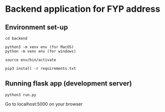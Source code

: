 # Backend application for FYP address

## Environment set-up
```
cd backend

python3 -m venv env (for MacOS)
python -m venv env (for windows)

source env/bin/activate

pip3 install -r requirements.txt

```

## Running flask app (development server)
```
python3 run.py
```

Go to localhost:5000 on your browser